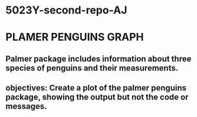 # 5023Y-second-repo-AJ
# PLAMER PENGUINS GRAPH
## Palmer package includes information about three species of penguins and their measurements.
## objectives: Create a plot of the palmer penguins package, showing the output but not the code or messages.
